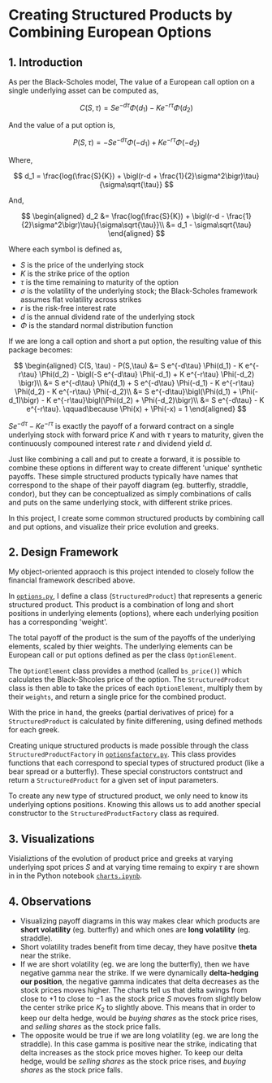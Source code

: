 # Creating Structured Products by Combining European Options

## 1. Introduction

As per the Black-Scholes model,
The value of a European call option on a single underlying asset can be computed as,

$$
C(S, \tau) = S e^{-d\tau}  \Phi(d_1) - K e^{-r\tau} \Phi(d_2)
$$

And the value of a put option is,

$$
P(S,\tau) = -S e^{-d\tau} \Phi(-d_1) + K e^{-r\tau} \Phi(-d_2)
$$

Where,

$$
d_1 = \frac{log(\frac{S}{K}) + \bigl(r-d + \frac{1}{2}\sigma^2\bigr)\tau}{\sigma\sqrt{\tau}}
$$

And,

$$
\begin{aligned}
d_2 &= \frac{log(\frac{S}{K}) + \bigl(r-d - \frac{1}{2}\sigma^2\bigr)\tau}{\sigma\sqrt{\tau}}\\
&= d_1 - \sigma\sqrt{\tau}
\end{aligned}
$$

Where each symbol is defined as,

- $S$ is the price of the underlying stock
- $K$ is the strike price of the option
- $\tau$ is the time remaining to maturity of the option
- $\sigma$ is the volatility of the underlying stock; the Black-Scholes framework assumes flat volatility across strikes
- $r$ is the risk-free interest rate
- $d$ is the annual dividend rate of the underlying stock
- $\Phi$ is the standard normal distribution function

If we are long a call option and short a put option, the resulting value of this package becomes:

$$
\begin{aligned}
C(S, \tau) - P(S,\tau) &= S e^{-d\tau}  \Phi(d_1) - K e^{-r\tau} \Phi(d_2) - \bigl(-S e^{-d\tau} \Phi(-d_1) + K e^{-r\tau} \Phi(-d_2) \bigr)\\
&= S e^{-d\tau} \Phi(d_1) + S e^{-d\tau} \Phi(-d_1) - K e^{-r\tau} \Phi(d_2) - K e^{-r\tau} \Phi(-d_2)\\
&= S e^{-d\tau}\bigl(\Phi(d_1) + \Phi(-d_1)\bigr) - K e^{-r\tau}\bigl(\Phi(d_2) + \Phi(-d_2)\bigr)\\
&= S e^{-d\tau} - K e^{-r\tau}. \qquad\because \Phi(x) + \Phi(-x) = 1
\end{aligned}
$$

$S e^{-d\tau} - K e^{-r\tau}$ is exactly the payoff of a forward contract on a single underlying stock with forward price $K$ and with $\tau$ years to maturity, given the continuously compouned interest rate $r$ and dividend yield $d$.

Just like combining a call and put to create a forward, it is possible to combine these options in different way to create different 'unique' synthetic payoffs. These simple structured products typically have names that correspond to the shape of their payoff diagram (eg. butterfly, straddle, condor), but they can be conceptualized as simply combinations of calls and puts on the same underlying stock, with different strike prices.

In this project, I create some common structured products by combining call and put options, and visualize their price evolution and greeks.

## 2. Design Framework

My object-oriented appraoch is this project intended to closely follow the financial framework described above.

In [`options.py`](/options.py), I define a class (`StructuredProduct`) that represents a generic structured product. This product is a combination of long and short positions in underlying elements (options), where each underlying position has a corresponding 'weight'.

The total payoff of the product is the sum of the payoffs of the underlying elements, scaled by thier weights. The underlying elements can be European call or put options defined as per the class `OptionElement`.

The `OptionElement` class provides a method (called `bs_price()`) which calculates the Black-Shcoles price of the option. The `StructuredProdcut` class is then able to take the prices of each `OptionElement`, multiply them by their `weights`, and return a single price for the combined product.

With the price in hand, the greeks (partial derivatives of price) for a `StructuredProduct` is calculated by finite differening, using defined methods for each greek.

Creating unique structured products is made possible through the class `StructuredProductFactory` in [`optionsfactory.py`](\optionsfactory.py). This class provides functions that each correspond to special types of structured product (like a bear spread or a butterfly). These special constructors contstruct and return a `StructuredProduct` for a given set of input parameters.

To create any new type of structured product, we only need to know its underlying options positions. Knowing this allows us to add another special constructor to the `StructuredProductFactory` class as required.

## 3. Visualizations

Visializtions of the evolution of product price and greeks at varying underlying spot prices $S$ and at varying time remaing to expiry $\tau$ are shown in in the Python notebook [`charts.ipynb`](\charts.ipynb).

## 4. Observations

- Visualizing payoff diagrams in this way makes clear which products are **short volatility** (eg. butterfly) and which ones are **long volatility** (eg. straddle).
- Short volatility trades benefit from time decay, they have positve **theta** near the strike.
- If we are short volatility (eg. we are long the butterfly), then we have negative gamma near the strike. If we were dynamically **delta-hedging our position**, the negative gamma indicates that delta decreases as the stock prices moves higher. The charts tell us that delta swings from close to $+1$ to close to $-1$ as the stock price $S$ moves from slightly below the center strike price $K_2$ to slightly above. This means that in order to keep our delta hedge, would be *buying shares* as the stock price rises, and *selling shares* as the stock price falls.
- The opposite would be true if we are long volatility (eg. we are long the straddle). In this case gamma is positive near the strike, indicating that delta increases as the stock price moves higher. To keep our delta hedge, would be *selling shares* as the stock price rises, and *buying shares* as the stock price falls.
